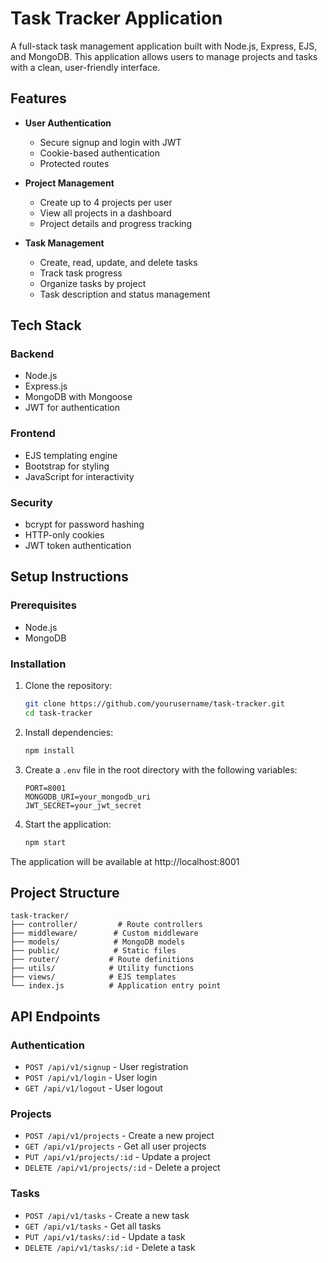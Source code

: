 # Task Tracker Application

A full-stack task management application built with Node.js, Express, EJS, and MongoDB. This application allows users to manage projects and tasks with a clean, user-friendly interface.

## Features

- **User Authentication**
  - Secure signup and login with JWT
  - Cookie-based authentication
  - Protected routes

- **Project Management**
  - Create up to 4 projects per user
  - View all projects in a dashboard
  - Project details and progress tracking

- **Task Management**
  - Create, read, update, and delete tasks
  - Track task progress
  - Organize tasks by project
  - Task description and status management

## Tech Stack

### Backend
- Node.js
- Express.js
- MongoDB with Mongoose
- JWT for authentication

### Frontend
- EJS templating engine
- Bootstrap for styling
- JavaScript for interactivity

### Security
- bcrypt for password hashing
- HTTP-only cookies
- JWT token authentication

## Setup Instructions

### Prerequisites
- Node.js
- MongoDB

### Installation
1. Clone the repository:
   ```bash
   git clone https://github.com/yourusername/task-tracker.git
   cd task-tracker
   ```

2. Install dependencies:
   ```bash
   npm install
   ```

3. Create a `.env` file in the root directory with the following variables:
   ```
   PORT=8001
   MONGODB_URI=your_mongodb_uri
   JWT_SECRET=your_jwt_secret
   ```

4. Start the application:
   ```bash
   npm start
   ```

The application will be available at http://localhost:8001

## Project Structure
```
task-tracker/
├── controller/         # Route controllers
├── middleware/        # Custom middleware
├── models/            # MongoDB models
├── public/            # Static files
├── router/           # Route definitions
├── utils/            # Utility functions
├── views/            # EJS templates
└── index.js          # Application entry point
```

## API Endpoints

### Authentication
- `POST /api/v1/signup` - User registration
- `POST /api/v1/login` - User login
- `GET /api/v1/logout` - User logout

### Projects
- `POST /api/v1/projects` - Create a new project
- `GET /api/v1/projects` - Get all user projects
- `PUT /api/v1/projects/:id` - Update a project
- `DELETE /api/v1/projects/:id` - Delete a project

### Tasks
- `POST /api/v1/tasks` - Create a new task
- `GET /api/v1/tasks` - Get all tasks
- `PUT /api/v1/tasks/:id` - Update a task
- `DELETE /api/v1/tasks/:id` - Delete a task

